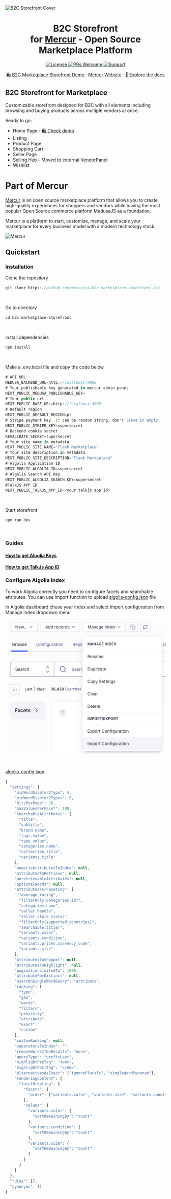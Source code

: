 ![B2C Storefront Cover](https://cdn.prod.website-files.com/6790aeffc4b432ccaf1b56e5/67a21bd27b4ac8b812c1d84f_B2C%20Storefront%20Cover.png)

<div align="center">
  <h1> B2C Storefront
    <br> 
for <a href="https://github.com/mercurjs/mercur">Mercur</a> - Open Source Marketplace Platform  </h1>
  <!-- Shields.io Badges -->
  <a href="https://github.com/mercurjs/mercur/tree/main?tab=MIT-1-ov-file">
    <img alt="License" src="https://img.shields.io/badge/license-MIT-blue.svg" />
  </a>
  <a href="#">
    <img alt="PRs Welcome" src="https://img.shields.io/badge/PRs-welcome-brightgreen.svg" />
  </a>
  <a href="https://mercurjs.com/contact">
    <img alt="Support" src="https://img.shields.io/badge/support-contact%20author-blueviolet.svg" />
  </a>
  <!-- Website Links -->
  <p>
  <a href="https://b2c.mercurjs.com/">🛍️ B2C Marketplace Storefront Demo </a> · <a href="https://mercurjs.com/">Mercur Website</a> · <a href="https://docs.mercurjs.com/">📃 Explore the docs</a> 
  </p> 
</div>

## B2C Storefront for Marketplace

Customizable storefront designed for B2C with all elements including browsing and buying products across multiple vendors at once.

Ready to go:

- Home Page - <a href="https://b2c.mercurjs.com/">🛍️ Check demo </a>
- Listing
- Product Page
- Shopping Cart
- Seller Page
- Selling Hub - Moved to external <a href="https://github.com/mercurjs/vendor-panel">VendorPanel</a>
- Wishlist

# Part of Mercur

<a href="https://github.com/mercurjs/mercur">Mercur</a> is an open source marketplace platform that allows you to create high-quality experiences for shoppers and vendors while having the most popular Open Source commerce platform MedusaJS as a foundation.

Mercur is a platform to start, customize, manage, and scale your marketplace for every business model with a modern technology stack.

![Mercur](https://cdn.prod.website-files.com/6790aeffc4b432ccaf1b56e5/67a1020f202572832c954ead_6b96703adfe74613f85133f83a19b1f0_Fleek%20Tilt%20-%20Readme.png)

## Quickstart

### Installation

Clone the repository

```js
git clone https://github.com/mercurjs/b2c-marketplace-storefront.git
```

&nbsp;

Go to directory

```js
cd b2c-marketplace-storefront
```

&nbsp;

Install dependencies

```js
npm install
```

&nbsp;

Make a .env.local file and copy the code below

```js
# API URL
MEDUSA_BACKEND_URL=http://localhost:9000
# Your publishable key generated in mercur admin panel
NEXT_PUBLIC_MEDUSA_PUBLISHABLE_KEY=
# Your public url
NEXT_PUBLIC_BASE_URL=http://localhost:3000
# Default region
NEXT_PUBLIC_DEFAULT_REGION=pl
# Stripe payment key. It can be random string, don't leave it empty.
NEXT_PUBLIC_STRIPE_KEY=supersecret
# Backend cookie secret
REVALIDATE_SECRET=supersecret
# Your site name in metadata
NEXT_PUBLIC_SITE_NAME="Fleek Marketplace"
# Your site description in metadata
NEXT_PUBLIC_SITE_DESCRIPTION="Fleek Markeplace"
# Algolia Application ID
NEXT_PUBLIC_ALGOLIA_ID=supersecret
# Algolia Search API Key
NEXT_PUBLIC_ALGOLIA_SEARCH_KEY=supersecret
#TalkJS APP ID
NEXT_PUBLIC_TALKJS_APP_ID=<your talkjs app id>
```

&nbsp;

Start storefront

```js
npm run dev
```

&nbsp;

### Guides

#### <a href="https://www.algolia.com/doc/guides/security/api-keys/" target="_blank">How to get Aloglia Keys</a>

#### <a href="https://talkjs.com/docs/Reference/Concepts/Sessions/" target="_blank">How to get TalkJs App ID</a>

### Configure Algolia index

To work Algolia correctly you need to configure facets and searchable attributes. You can use import function to upload <a href="./algolia-config.json">algolia-config.json</a> file
&nbsp;

In Algolia dashboard chose your index and select Import configuration from Manage index dropdown menu
&nbsp;

<img alt="Algolia import" src="./public/algolia-import.png" />

&nbsp;

<a href="./algolia-config.json">algolia-config.json</a>

```js
{
  "settings": {
    "minWordSizefor1Typo": 4,
    "minWordSizefor2Typos": 8,
    "hitsPerPage": 20,
    "maxValuesPerFacet": 100,
    "searchableAttributes": [
      "title",
      "subtitle",
      "brand.name",
      "tags.value",
      "type.value",
      "categories.name",
      "collection.title",
      "variants.title"
    ],
    "numericAttributesToIndex": null,
    "attributesToRetrieve": null,
    "unretrievableAttributes": null,
    "optionalWords": null,
    "attributesForFaceting": [
      "average_rating",
      "filterOnly(categories.id)",
      "categories.name",
      "seller.handle",
      "seller.store_status",
      "filterOnly(supported_countries)",
      "searchable(title)",
      "variants.color",
      "variants.condition",
      "variants.prices.currency_code",
      "variants.size"
    ],
    "attributesToSnippet": null,
    "attributesToHighlight": null,
    "paginationLimitedTo": 1000,
    "attributeForDistinct": null,
    "exactOnSingleWordQuery": "attribute",
    "ranking": [
      "typo",
      "geo",
      "words",
      "filters",
      "proximity",
      "attribute",
      "exact",
      "custom"
    ],
    "customRanking": null,
    "separatorsToIndex": "",
    "removeWordsIfNoResults": "none",
    "queryType": "prefixLast",
    "highlightPreTag": "<em>",
    "highlightPostTag": "</em>",
    "alternativesAsExact": ["ignorePlurals", "singleWordSynonym"],
    "renderingContent": {
      "facetOrdering": {
        "facets": {
          "order": ["variants.color", "variants.size", "variants.condition"]
        },
        "values": {
          "variants.color": {
            "sortRemainingBy": "count"
          },
          "variants.condition": {
            "sortRemainingBy": "count"
          },
          "variants.size": {
            "sortRemainingBy": "count"
          }
        }
      }
    }
  },
  "rules": [],
  "synonyms": []
}
```
